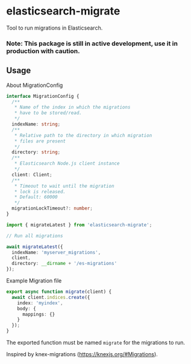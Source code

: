 # elasticsearch-migrate
Tool to run migrations in Elasticsearch.

### Note: This package is still in active development, use it in production with caution.

## Usage

About MigrationConfig

```ts
interface MigrationConfig {
  /**
   * Name of the index in which the migrations
   * have to be stored/read.
   */
  indexName: string;
  /**
   * Relative path to the directory in which migration
   * files are present
   */
  directory: string;
  /**
   * Elasticsearch Node.js client instance
   */
  client: Client;
  /**
   * Timeout to wait until the migration
   * lock is released.
   * Default: 60000
   */
  migrationLockTimeout?: number;
}
```

```ts
import { migrateLatest } from 'elasticsearch-migrate';

// Run all migrations

await migrateLatest({
  indexName: 'myserver_migrations',
  client,
  directory: __dirname + '/es-migrations'
});

```

Example Migration file

```ts
export async function migrate(client) {
  await client.indices.create({
    index: 'myindex',
    body: {
      mappings: {}
    }
  });
}
```
The exported function must be named `migrate` for the migrations to run.

Inspired by knex-migrations (https://knexjs.org/#Migrations).